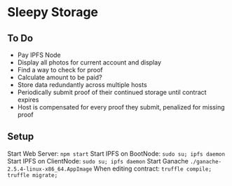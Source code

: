 # Sleepy Storage

## To Do
- Pay IPFS Node
- Display all photos for current account and display
- Find a way to check for proof
- Calculate amount to be paid?
- Store data redundantly across multiple hosts
- Periodically submit proof of their continued storage until contract expires
- Host is compensated for every proof they submit, penalized for missing proof

## Setup
Start Web Server: `npm start`
Start IPFS on BootNode: `sudo su; ipfs daemon`
Start IPFS on ClientNode: `sudo su; ipfs daemon`
Start Ganache `./ganache-2.5.4-linux-x86_64.AppImage`
When editing contract: `truffle compile; truffle migrate;`